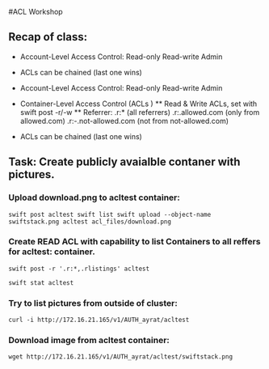 #ACL Workshop


## Recap of class:
* Account-Level Access Control:
    Read-only
    Read-write
    Admin

* ACLs can be chained (last one wins)

* Account-Level Access Control:
    Read-only
    Read-write
    Admin

* Container-Level Access Control (ACLs )
** Read & Write ACLs, set with swift post -r/-w
** Referrer:
    .r:* (all referrers)
    .r:.allowed.com (only from allowed.com)
    .r:-.not-allowed.com (not from not-allowed.com)

* ACLs can be chained (last one wins)


## Task: Create publicly avaialble contaner with pictures.

### Upload download.png to acltest container:
``
swift post acltest
swift list
swift upload --object-name swiftstack.png acltest acl_files/download.png
``

### Create READ ACL with capability to list Containers to all reffers for acltest: container.

``
swift post -r '.r:*,.rlistings' acltest
``

``
swift stat acltest
``

### Try to list pictures from outside of cluster:
``
curl -i http://172.16.21.165/v1/AUTH_ayrat/acltest
``

### Download image from acltest container:
``wget http://172.16.21.165/v1/AUTH_ayrat/acltest/swiftstack.png``
